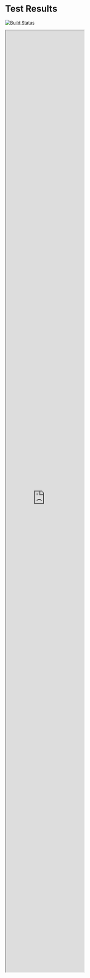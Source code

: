 
# Test Results

[![Build Status](https://travis-ci.org/franz-see/ccxt-rest.svg)](https://travis-ci.org/franz-see/ccxt-rest)

<iframe src="https://franz-see.github.io/ccxt-rest/" width="50%" height="3000px"></iframe>
